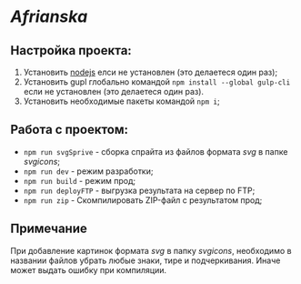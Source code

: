 # _Afrianska_

## Настройка проекта:

1. Установить [nodejs](https://nodejs.org/en) елси не установлен (это делаетеся один раз);
2. Установить gupl глобально командой `npm install --global gulp-cli` если не установлен (это делаетеся один раз).
3. Установить необходимые пакеты командой `npm i`;

## Работа с проектом:

- `npm run svgSprive` - сборка спрайта из файлов формата _svg_ в папке _svgicons_;
- `npm run dev` - режим разработки;
- `npm run build` - режим прод;
- `npm run deployFTP` - выгрузка результата на сервер по FTP;
- `npm run zip` - Скомпилировать ZIP-файл с результатом прод;

## Примечание

При добавление картинок формата _svg_ в папку _svgicons_, необходимо в названии файлов убрать любые знаки, тире и подчеркивания. Иначе может выдать ошибку при компиляции.
